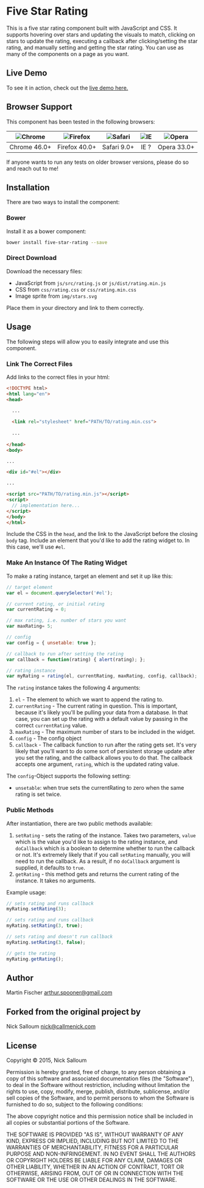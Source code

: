 # Five Star Rating

This is a five star rating component built with JavaScript and CSS. It supports hovering over stars and updating the visuals to match, clicking on stars to update the rating, executing a callback after clicking/setting the star rating, and manually setting and getting the star rating. You can use as many of the components on a page as  you want.

## Live Demo

To see it in action, check out the [live demo here.](http://callmenick.com/_development/five-star-rating/)

## Browser Support

This component has been tested in the following browsers:

| ![Chrome](https://raw.githubusercontent.com/alrra/browser-logos/master/chrome/chrome_48x48.png) | ![Firefox](https://raw.githubusercontent.com/callmenick/browser-logos/master/firefox/firefox_48x48.png) | ![Safari](https://raw.githubusercontent.com/callmenick/browser-logos/master/safari/safari_48x48.png) | ![IE](https://raw.githubusercontent.com/callmenick/browser-logos/master/internet-explorer/internet-explorer_48x48.png) | ![Opera](https://raw.githubusercontent.com/callmenick/browser-logos/master/opera/opera_48x48.png) |
|:-:|:-:|:-:|:-:|:-:|
| Chrome 46.0+ | Firefox 40.0+ | Safari 9.0+ | IE ? | Opera 33.0+ |

If anyone wants to run any tests on older browser versions, please do so and reach out to me!

## Installation

There are two ways to install the component:

### Bower

Install it as a bower component: 

```bash
bower install five-star-rating --save
```

### Direct Download

Download the necessary files:

* JavaScript from `js/src/rating.js` or `js/dist/rating.min.js`
* CSS from `css/rating.css` or `css/rating.min.css`
* Image sprite from `img/stars.svg`

Place them in your directory and link to them correctly.

## Usage

The following steps will allow you to easily integrate and use this component.

### Link The Correct Files

Add links to the correct files in your html:

```html
<!DOCTYPE html>
<html lang="en">
<head>

  ...
  
  <link rel="stylesheet" href="PATH/TO/rating.min.css">
  
  ...
  
</head>
<body>

...

<div id="#el"></div>

...

<script src="PATH/TO/rating.min.js"></script>
<script>
  // implementation here...
</script>
</body>
</html>
```

Include the CSS in the `head`, and the link to the JavaScript before the closing `body` tag. Include an element that you'd like to add the rating widget to. In this case, we'll use `#el`.

### Make An Instance Of The Rating Widget

To make a rating instance, target an element and set it up like this:

```javascript
// target element
var el = document.querySelector('#el');

// current rating, or initial rating
var currentRating = 0;

// max rating, i.e. number of stars you want
var maxRating= 5;

// config 
var config = { unsetable: true };

// callback to run after setting the rating
var callback = function(rating) { alert(rating); };

// rating instance
var myRating = rating(el, currentRating, maxRating, config, callback);
```

The `rating` instance takes the following 4 arguments:

1. `el` - The element to which we want to append the rating to.
2. `currentRating` - The current rating in question. This is important, because it's likely you'll be pulling your data from a database. In that case, you can set up the rating with a default value by passing in the correct `currentRating` value.
3. `maxRating` - The maximum number of stars to be included in the widget.
4. `config` - The config object
5. `callback` - The callback function to run after the rating gets set. It's very likely that you'll want to do some sort of persistent storage update after you set the rating, and the callback allows you to do that. The callback accepts one argument, `rating`, which is the updated rating value.

The `config`-Object supports the following setting:

- `unsetable`: when true sets the currentRating to zero when the same rating is set twice. 

### Public Methods

After instantiation, there are two public methods available:

1. `setRating` - sets the rating of the instance. Takes two parameters, `value` which is the value you'd like to assign to the rating instance, and `doCallback` which is a boolean to determine whether to run the callback or not. It's extremely likely that if you call `setRating` manually, you will need to run the callback. As a result, if no `doCallback` argument is supplied, it defaults to `true`. 
2. `getRating` - this method gets and returns the current rating of the instance. It takes no arguments.

Example usage:

```javascript
// sets rating and runs callback
myRating.setRating(3);

// sets rating and runs callback
myRating.setRating(3, true);

// sets rating and doesn't run callback
myRating.setRating(3, false);

// gets the rating
myRating.getRating();
```

## Author

Martin Fischer <arthur.spooner@gmail.com>

## Forked from the original project by

Nick Salloum <nick@callmenick.com>

## License

Copyright &copy; 2015, Nick Salloum

Permission is hereby granted, free of charge, to any person obtaining a copy of this software and associated documentation files (the "Software"), to deal in the Software without restriction, including without limitation the rights to use, copy, modify, merge, publish, distribute, sublicense, and/or sell copies of the Software, and to permit persons to whom the Software is furnished to do so, subject to the following conditions:

The above copyright notice and this permission notice shall be included in all copies or substantial portions of the Software.

THE SOFTWARE IS PROVIDED "AS IS", WITHOUT WARRANTY OF ANY KIND, EXPRESS OR IMPLIED, INCLUDING BUT NOT LIMITED TO THE WARRANTIES OF MERCHANTABILITY, FITNESS FOR A PARTICULAR PURPOSE AND NON-INFRINGEMENT. IN NO EVENT SHALL THE AUTHORS OR COPYRIGHT HOLDERS BE LIABLE FOR ANY CLAIM, DAMAGES OR OTHER LIABILITY, WHETHER IN AN ACTION OF CONTRACT, TORT OR OTHERWISE, ARISING FROM, OUT OF OR IN CONNECTION WITH THE SOFTWARE OR THE USE OR OTHER DEALINGS IN THE SOFTWARE.
